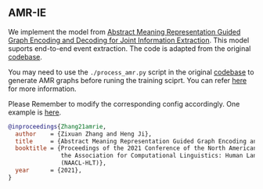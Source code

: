 ## AMR-IE

We implement the model from [Abstract Meaning Representation Guided Graph Encoding and Decoding for Joint Information Extraction](https://aclanthology.org/2021.naacl-main.4/). This model suports end-to-end event extraction. The code is adapted from the original [codebase](https://github.com/zhangzx-uiuc/AMR-IE).

You may need to use the `./process_amr.py` script in the original [codebase](https://github.com/zhangzx-uiuc/AMR-IE) to generate AMR graphs before runing the training sciprt. You can refer [here](https://github.com/zhangzx-uiuc/AMR-IE#datasets) for more information.

Please Remember to modify the corresponding config accordingly. One example is [here](https://github.com/ej0cl6/TextEE/blob/master/config/ace05-en/AMRIE_E2E_ace05-en_roberta-large.jsonnet#L23). 

```bib
@inproceedings{Zhang21amrie,
  author    = {Zixuan Zhang and Heng Ji},
  title     = {Abstract Meaning Representation Guided Graph Encoding and Decoding for Joint Information Extraction},
  booktitle = {Proceedings of the 2021 Conference of the North American Chapter of
               the Association for Computational Linguistics: Human Language Technologies,
               (NAACL-HLT)},
  year      = {2021},
}
```

